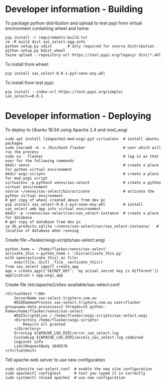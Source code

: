 Developer information - Building
=====================

To package python distribution and upload to test pypi from virtual environment containing wheel and twine:

    pip install -r requirements-build.txt
    rm -R build dist sas_select.egg-info
    python setup.py sdist       # only required for source distribution
    python setup.py bdist_wheel
    twine upload --repository-url https://test.pypi.org/legacy/ dist/*.whl

To install from wheel:

    pip install sas_select-0.0.1-py3-none-any.whl

To install from test pypi:

    pip install --index-url https://test.pypi.org/simple/ sas_select==0.0.1

Developer information - Deploying
============

To deploy to Ubuntu 18.04 using Apache 2.4 and mod_wsgi

    sudo apt install libapache2-mod-wsgi-py3 virtualenv  # install ubuntu packages
    sudo useradd -m -s /bin/bash flasker                 # user which will run the process
    sudo su - flasker                                    # log in as that user for the following commands
    mkdir venvs                                          # create a place for python virtual environment
    mkdir wsgi-scripts                                   # create a place for mod_wsgi script
    virtualenv -p python3 venvs/sas-select               # create a python virtual environment
    source ~/venvs/sas-select/bin/activate               # activate the python virtual environment
    # get copy of wheel created above from dev pc
    pip install sas_select-0.0.1-py3-none-any.whl        # install sas_select web app into virtual environment 
    mkdir -p ~/venvs/sas-select/var/sas_select-instance  # create a place for database 
    # get copy of database from dev pc
    cp db_products.sqlite ~/venvs/sas-select/var/sas_select-instance/   # location of database when running
    
Create file ~flasker/wsgi-scripts/sas-select.wsgi
```
python_home = '/home/flasker/venvs/sas-select'
activate_this = python_home + '/bin/activate_this.py'
with open(activate_this) as file:
    exec(file, dict(__file__=activate_this))
from sas_select import create_app
app = create_app({'SECRET_KEY': 'my actual secret key is different'})
application = app.wsgi_app
```
Create file /etc/apache2/sites-available/sas-select.conf
```
<VirtualHost *:80>
    ServerName sas-select.triptera.com.au
    WSGIDaemonProcess sas-select.triptera.com.au user=flasker group=www-data processes=2 threads=15 python-home=/home/flasker/venvs/sas-select
    WSGIScriptAlias / /home/flasker/wsgi-scripts/sas-select.wsgi
    <Directory /home/flasker/wsgi-scripts>
        Require all granted
    </Directory>
    ErrorLog ${APACHE_LOG_DIR}/error_sas_select.log
    CustomLog ${APACHE_LOG_DIR}/access_sas_select.log combined
    LogLevel info
    LimitRequestBody 1048576
</VirtualHost>
```
Tell apache web server to use new configuration

    sudo a2ensite sas-select.conf  # enable the new site configuration
    sudo apachectl configtest      # test you typed it in correctly
    sudo systemctl reload apache2  # use new configuration


